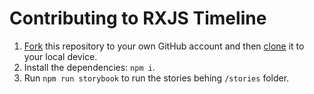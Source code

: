 # Contributing to RXJS Timeline

1. [Fork](https://help.github.com/articles/fork-a-repo/) this repository to your own GitHub account and then [clone](https://help.github.com/articles/cloning-a-repository/) it to your local device.
1. Install the dependencies: `npm i`.
1. Run `npm run storybook` to run the stories behing `/stories` folder.
